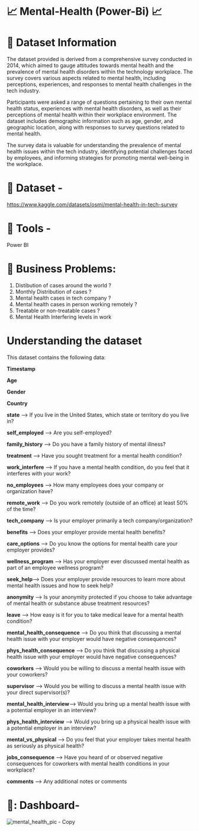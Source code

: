 # :chart_with_upwards_trend: Mental-Health (Power-Bi) :chart_with_upwards_trend:

# :paperclip: Dataset Information

The dataset provided is derived from a comprehensive survey conducted in 2014, which aimed to gauge attitudes towards mental health and the prevalence of mental health disorders within the technology workplace. The survey covers various aspects related to mental health, including perceptions, experiences, and responses to mental health challenges in the tech industry.

Participants were asked a range of questions pertaining to their own mental health status, experiences with mental health disorders, as well as their perceptions of mental health within their workplace environment. The dataset includes demographic information such as age, gender, and geographic location, along with responses to survey questions related to mental health.

The survey data is valuable for understanding the prevalence of mental health issues within the tech industry, identifying potential challenges faced by employees, and informing strategies for promoting mental well-being in the workplace.

# :paperclip: Dataset -
https://www.kaggle.com/datasets/osmi/mental-health-in-tech-survey

# :paperclip: Tools  - 
Power BI


# :paperclip: Business Problems:

1) Distibution of cases around the world ?
2) Monthly Distribution of cases ?
3) Mental health cases in tech company ?
4) Mental health cases in person working remotely ?
5) Treatable or non-treatable cases ?
6) Mental Health Interfering levels in work
# Understanding the dataset
This dataset contains the following data:

**Timestamp**

**Age**

**Gender**

**Country**

**state** -->  If you live in the United States, which state or territory do you live in?

**self_employed** -->  Are you self-employed?

**family_history** --> Do you have a family history of mental illness?

**treatment** --> Have you sought treatment for a mental health condition?

**work_interfere** --> If you have a mental health condition, do you feel that it interferes with your work?

**no_employees** --> How many employees does your company or organization have?

**remote_work** --> Do you work remotely (outside of an office) at least 50% of the time?

**tech_company** --> Is your employer primarily a tech company/organization?

**benefits** --> Does your employer provide mental health benefits?

**care_options** --> Do you know the options for mental health care your employer provides?

**wellness_program** --> Has your employer ever discussed mental health as part of an employee wellness program?

**seek_help**--> Does your employer provide resources to learn more about mental health issues and how to seek help?

**anonymity** --> Is your anonymity protected if you choose to take advantage of mental health or substance abuse treatment resources?

**leave** --> How easy is it for you to take medical leave for a mental health condition?

**mental_health_consequence** --> Do you think that discussing a mental health issue with your employer would have negative consequences?

**phys_health_consequence** --> Do you think that discussing a physical health issue with your employer would have negative consequences?

**coworkers** --> Would you be willing to discuss a mental health issue with your coworkers?

**supervisor** --> Would you be willing to discuss a mental health issue with your direct supervisor(s)?

**mental_health_interview**--> Would you bring up a mental health issue with a potential employer in an interview?

**phys_health_interview** --> Would you bring up a physical health issue with a potential employer in an interview?

**mental_vs_physical** --> Do you feel that your employer takes mental health as seriously as physical health?

**jobs_consequence** --> Have you heard of or observed negative consequences for coworkers with mental health conditions in your workplace?

**comments** --> Any additional notes or comments



# 🔑: Dashboard- 

![mental_health_pic - Copy](https://github.com/Sumit-Baviskar/Mental-Health-Power-BI-/assets/153518735/19af0e44-2c7d-4512-a545-e0785db8bf00)

